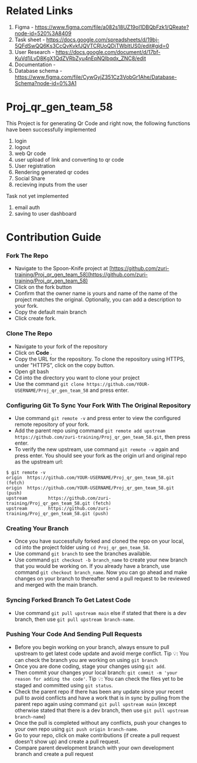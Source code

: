 # Related Links
1. Figma - https://www.figma.com/file/a082s18UZ19oI1DBQbFzk1/QReate?node-id=520%3A8409
2. Task sheet - https://docs.google.com/spreadsheets/d/19bj-5QFdSwQQ6Ks3CcQvKvkfJQVTCRUoQDiTWbltUS0/edit#gid=0
3. User Research - https://docs.google.com/document/d/17bf-KuVd1iLvD8KgX1QdZVRbZyu4nEpNQIbqdx_ZNC8/edit
4. Documentation - 
5. Database schema - https://www.figma.com/file/CywGyjZ351Cz3VobGr1Ahe/Database-Schema?node-id=0%3A1

# Proj_qr_gen_team_58
This Project is for generating Qr Code and right now,
the following functions have been successfully implemented
1. login
2. logout
3. web Qr code
4. user upload of link and converting to qr code
5. User registration
6. Rendering generated qr codes
7. Social Share
8.  recieving inputs from the user

Task not yet implemented
1. email auth
2. saving to user dashboard


# Contribution Guide
### Fork The Repo
* Navigate to the Spoon-Knife project at [https://github.com/zuri-training/Proj_qr_gen_team_58](https://github.com/zuri-training/Proj_qr_gen_team_58)
* Click on the fork button
* Confirm that the owner name is yours and name of the name of the project matches the original. Optionally, you can add a description to your fork.
* Copy the default main branch
* Click create fork.

### Clone The Repo
* Navigate to your fork of the repository
* Click on **Code** .
* Copy the URL for the repository.
    To clone the repository using HTTPS, under "HTTPS", click on the copy button.
* Open git bash
* Cd into the directory you want to clone your project
* Use the command `git clone https://github.com/YOUR-USERNAME/Proj_qr_gen_team_58` and press enter.

### Configuring Git To Sync Your Fork With The Original Repository
* Use command `git remote -v` and press enter to view the configured remote repository of your fork.
* Add the parent repo using command `git remote add upstream https://github.com/zuri-training/Proj_qr_gen_team_58.git`, then press enter.
* To verify the new upstream, use command `git remote -v` again and press enter. You should see your fork as the origin url and original repo as the upstream url:
```
$ git remote -v
origin  https://github.com/YOUR-USERNAME/Proj_qr_gen_team_58.git (fetch)
origin  https://github.com/YOUR-USERNAME/Proj_qr_gen_team_58.git (push)
upstream        https://github.com/zuri-training/Proj_qr_gen_team_58.git (fetch)
upstream        https://github.com/zuri-training/Proj_qr_gen_team_58.git (push)

```

### Creating Your Branch
* Once you have successfully forked and cloned the repo on your local, cd into the project folder using  `cd Proj_qr_gen_team_58`.
* Use command `git branch` to see the branches available.
* Use command `git checkout -b branch_name` to create your new branch that you would be working on. If you already have a branch, use command `git checkout branch_name`.
Now you can go ahead and make changes on your branch to thereafter send a pull request to be reviewed and merged with the main branch.

### Syncing Forked Branch To Get Latest Code
* Use command `git pull upstream main` else if stated that there is a dev branch, then use `git pull upstream branch-name`.

### Pushing Your Code And Sending Pull Requests
* Before you begin working on your branch, always ensure to pull upstream to get latest code update and avoid merge conflict.
 Tip 💡: You can check the branch you are working on using `git branch`
* Once you are done coding, stage your changes using `git add`.
* Then commit your changes your local branch: `git commit -m 'your reason for adding the code'`.
 Tip 💡: You can check the files yet to be staged and committed using `git status`.
* Check the parent repo if there has been any update since your recent pull to avoid conflicts and have a work that is in sync by pulling from the parent repo again using command `git pull upstream main` (except otherwise stated that there is a dev branch, then use `git pull upstream branch-name`)
* Once the pull is completed without any conflicts, push your changes to your own repo using `git push origin branch-name`.
* Go to your repo, click on make contributions (if create a pull request doesn't show up) and create a pull request.
* Compare parent development branch with your own development branch and create a pull request
